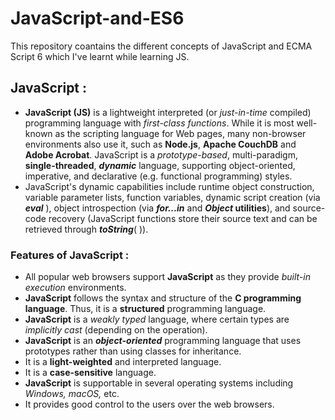 # JavaScript-and-ES6
This repository coantains the different concepts of JavaScript and ECMA Script 6 which I've learnt while learning JS.

## JavaScript :
- **JavaScript (JS)** is a lightweight interpreted (or _just-in-time_ compiled) programming language with _first-class functions_. While it is most well-known as the scripting language for Web pages, many non-browser environments also use it, such as **Node.js**, **Apache CouchDB** and **Adobe Acrobat**. JavaScript is a _prototype-based_, multi-paradigm, **single-threaded**, _**dynamic**_ language, supporting object-oriented, imperative, and declarative (e.g. functional programming) styles.
- JavaScript's dynamic capabilities include runtime object construction, variable parameter lists, function variables, dynamic script creation (via _**eval**_ ), object introspection (via **_for...in_** and **_Object_ utilities**), and source-code recovery (JavaScript functions store their source text and can be retrieved through **_toString_**( )).

### Features of JavaScript :
- All popular web browsers support **JavaScript** as they provide _built-in execution_ environments.
- **JavaScript** follows the syntax and structure of the **C programming language**. Thus, it is a **structured** programming language.
- **JavaScript** is a _weakly typed_ language, where certain types are _implicitly cast_ (depending on the operation).
- **JavaScript** is an **_object-oriented_** programming language that uses prototypes rather than using classes for inheritance.
- It is a **light-weighted** and interpreted language.
- It is a **case-sensitive** language.
- **JavaScript** is supportable in several operating systems including _Windows, macOS,_ etc.
- It provides good control to the users over the web browsers.
